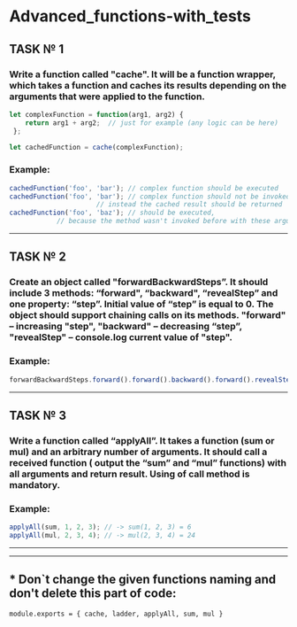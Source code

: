 # Advanced_functions-with_tests

## TASK № 1
### Write a function called "cache". It will be a function wrapper, which takes a function and caches its results depending on the arguments that were applied to the function.
```js
let complexFunction = function(arg1, arg2) {
	return arg1 + arg2;  // just for example (any logic can be here)
 };

let cachedFunction = cache(complexFunction);
```
### Example:
```js
cachedFunction('foo', 'bar'); // complex function should be executed
cachedFunction('foo', 'bar'); // complex function should not be invoked again,
                      // instead the cached result should be returned
cachedFunction('foo', 'baz'); // should be executed,
            // because the method wasn't invoked before with these arguments
```
<hr>

## TASK № 2
### Create an object called "forwardBackwardSteps”. It should include 3 methods: “forward", “backward", “revealStep” and one  property: “step”. Initial value of “step” is equal to 0. The object should support chaining calls on its methods. "forward" – increasing "step", "backward" – decreasing “step”, "revealStep" – console.log current value of "step".

### Example:
```js
forwardBackwardSteps.forward().forward().backward().forward().revealStep(); // 1+1-1+1 = 2
```
<hr>

## TASK № 3
### Write a function called “applyAll”. It takes a function (sum or mul) and an arbitrary number of arguments. It should call a received function ( output the “sum” and “mul” functions) with all arguments and return result. Using of call method is mandatory.

### Example:
```js
applyAll(sum, 1, 2, 3); // -> sum(1, 2, 3) = 6
applyAll(mul, 2, 3, 4); // -> mul(2, 3, 4) = 24
```
<hr>
<hr>

## * Don`t change the given functions naming and don't delete this part of code:
```
module.exports = { cache, ladder, applyAll, sum, mul }
```




